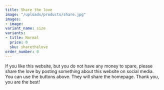 ```yaml
---
title: Share the love
image: "/uploads/products/share.jpg"
images:
- image: 
variant_name: size
variants:
- title: Normal
  price: 0
  sku: sharethelove
order_number: 0
---
```


If you like this website, but you do not have any money to spare, please share the love by posting something about this website on social media. You can use the buttons above. They will share the homepage. Thank you, you are the best!
